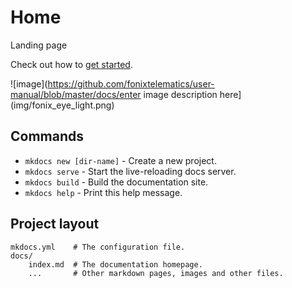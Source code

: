 # Home

Landing page

Check out how to [get started](getting-started.md).

![image](https://github.com/fonixtelematics/user-manual/blob/master/docs/enter image description here](img/fonix_eye_light.png)

## Commands

* `mkdocs new [dir-name]` - Create a new project.
* `mkdocs serve` - Start the live-reloading docs server.
* `mkdocs build` - Build the documentation site.
* `mkdocs help` - Print this help message.

## Project layout

    mkdocs.yml    # The configuration file.
    docs/
        index.md  # The documentation homepage.
        ...       # Other markdown pages, images and other files.
<!--stackedit_data:
eyJoaXN0b3J5IjpbMTU4MTUzMjc2Nyw2MDc2NDM3NjIsMTU4MT
UzMjc2NywtMzU2NTU5NDM3LDYwNzY0Mzc2MiwtNDY5NTM1NjEy
LC0xMjg3OTc4MzcwXX0=
-->
